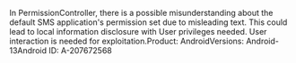 In PermissionController, there is a possible misunderstanding about the default SMS application's permission set due to misleading text. This could lead to local information disclosure with User privileges needed. User interaction is needed for exploitation.Product: AndroidVersions: Android-13Android ID: A-207672568